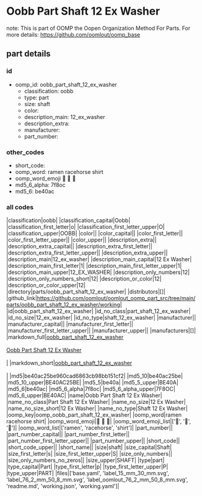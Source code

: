 # Oobb Part Shaft 12 Ex Washer  

note: This is part of OOMP the Oopen Organization Method For Parts. For more details: https://github.com/oomlout/oomp_base

##  part details





### id
* oomp_id: oobb_part_shaft_12_ex_washer
  * classification: oobb
  * type: part
  * size: shaft
  * color: 
  * description_main: 12_ex_washer
  * description_extra: 
  * manufacturer: 
  * part_number: 

### other_codes
* short_code: 
* oomp_word: ramen racehorse shirt
* oomp_word_emoji :ramen: :racehorse: :shirt:
* md5_6_alpha: 7f8oc
* md5_6: be40ac

### all codes 
|classification|oobb|
|classification_capital|Oobb|
|classification_first_letter|o|
|classification_first_letter_upper|O|
|classification_upper|OOBB|
|color||
|color_capital||
|color_first_letter||
|color_first_letter_upper||
|color_upper||
|description_extra||
|description_extra_capital||
|description_extra_first_letter||
|description_extra_first_letter_upper||
|description_extra_upper||
|description_main|12_ex_washer|
|description_main_capital|12 Ex Washer|
|description_main_first_letter|1|
|description_main_first_letter_upper|1|
|description_main_upper|12_EX_WASHER|
|description_only_numbers|12|
|description_only_numbers_short|12|
|description_or_color|12|
|description_or_color_upper|12|
|directory|parts/oobb_part_shaft_12_ex_washer|
|distributors|[]|
|github_link|https://github.com/oomlout/oomlout_oomp_part_src/tree/main/parts/oobb_part_shaft_12_ex_washer/working|
|id|oobb_part_shaft_12_ex_washer|
|id_no_class|part_shaft_12_ex_washer|
|id_no_size|12_ex_washer|
|id_no_type|shaft_12_ex_washer|
|manufacturer||
|manufacturer_capital||
|manufacturer_first_letter||
|manufacturer_first_letter_upper||
|manufacturer_upper||
|manufacturers|[]|
|markdown_full|[oobb_part_shaft_12_ex_washer](https://github.com/oomlout/oomlout_oomp_part_src/tree/main/parts/oobb_part_shaft_12_ex_washer/working)<br>[](https://github.com/oomlout/oomlout_oomp_part_src/tree/main/parts/oobb_part_shaft_12_ex_washer/working)<br>[Oobb Part Shaft 12 Ex Washer](https://github.com/oomlout/oomlout_oomp_part_src/tree/main/parts/oobb_part_shaft_12_ex_washer/working)<br><br>|
|markdown_short|[oobb_part_shaft_12_ex_washer](https://github.com/oomlout/oomlout_oomp_part_src/tree/main/parts/oobb_part_shaft_12_ex_washer/working)<br><br>|
|md5|be40ac25be960cad6863cb98bb151cf2|
|md5_10|be40ac25be|
|md5_10_upper|BE40AC25BE|
|md5_5|be40a|
|md5_5_upper|BE40A|
|md5_6|be40ac|
|md5_6_alpha|7f8oc|
|md5_6_alpha_upper|7F8OC|
|md5_6_upper|BE40AC|
|name|Oobb Part Shaft 12 Ex Washer|
|name_no_class|Part Shaft 12 Ex Washer|
|name_no_size|12 Ex Washer|
|name_no_size_short|12 Ex Washer|
|name_no_type|Shaft 12 Ex Washer|
|oomp_key|oomp_oobb_part_shaft_12_ex_washer|
|oomp_word|ramen racehorse shirt|
|oomp_word_emoji|:ramen: :racehorse: :shirt:|
|oomp_word_emoji_list|[':ramen:', ':racehorse:', ':shirt:']|
|oomp_word_list|['ramen', 'racehorse', 'shirt']|
|part_number||
|part_number_capital||
|part_number_first_letter||
|part_number_first_letter_upper||
|part_number_upper||
|short_code||
|short_code_upper||
|short_name||
|size|shaft|
|size_capital|Shaft|
|size_first_letter|s|
|size_first_letter_upper|S|
|size_only_numbers||
|size_only_numbers_no_zeros||
|size_upper|SHAFT|
|type|part|
|type_capital|Part|
|type_first_letter|p|
|type_first_letter_upper|P|
|type_upper|PART|
|files|['base.yaml', 'label_15_mm_30_mm.svg', 'label_76_2_mm_50_8_mm.svg', 'label_oomlout_76_2_mm_50_8_mm.svg', 'readme.md', 'working.json', 'working.yaml']|
